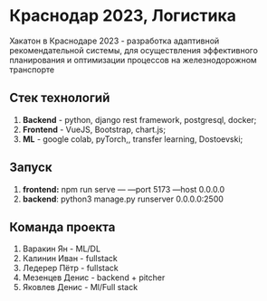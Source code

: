 # Краснодар 2023, Логистика
Хакатон в Краснодаре 2023 - разработка адаптивной рекомендательной системы, для осуществления
эффективного планирования и оптимизации процессов на железнодорожном транспорте

## Стек технологий
1. **Backend** - python, django rest framework, postgresql, docker;
2. **Frontend** - VueJS, Bootstrap, chart.js;
3. **ML** - google colab, pyTorch,, transfer learning, Dostoevski; 

## Запуск
1. **frontend:** npm run serve — —port 5173 —host 0.0.0.0
2. **backend**: python3 manage.py runserver 0.0.0.0:2500

## Команда проекта
1. Варакин Ян - ML/DL
2. Калинин Иван - fullstack
3. Ледерер Пётр - fullstack
4. Мезенцев Денис - backend + pitcher
5. Яковлев Денис - Ml/Full stack
